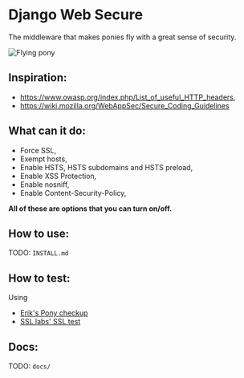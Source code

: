 # Django Web Secure

The middleware that makes ponies fly with a great sense of security.

![Flying pony](http://www.davidfischer.name/wp-content/uploads/2012/02/Securing-Your-Django-Site-Presentation/img/django-pony.png)


## Inspiration:

* https://www.owasp.org/index.php/List_of_useful_HTTP_headers,
* https://wiki.mozilla.org/WebAppSec/Secure_Coding_Guidelines


## What can it do:

* Force SSL,
* Exempt hosts,
* Enable HSTS, HSTS subdomains and HSTS preload,
* Enable XSS Protection,
* Enable nosniff,
* Enable Content-Security-Policy,


__All of these are options that you can turn on/off.__


## How to use:

TODO: `INSTALL.md`


## How to test:

Using

* [Erik's Pony checkup](http://ponycheckup.com)
* [SSL labs' SSL test](https://www.ssllabs.com/ssltest/)


## Docs:

TODO: `docs/`
